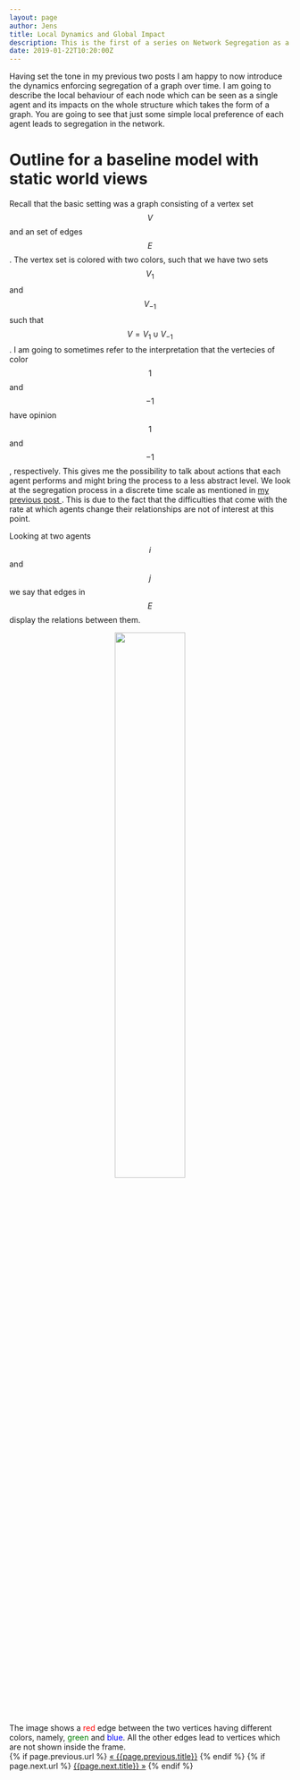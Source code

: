 ```yaml
---
layout: page
author: Jens
title: Local Dynamics and Global Impact
description: This is the first of a series on Network Segregation as a result of agent based models.
date: 2019-01-22T10:20:00Z
---
```


Having set the tone in my previous two posts I am happy to now introduce the dynamics enforcing segregation of a graph over time. I am going to describe the local behaviour of each node which can be seen as a single agent and its impacts on the whole structure which takes the form of a graph. You are going to see that just some simple local preference of each agent leads to segregation in the network.

<script type="text/javascript" async
  src="https://cdn.mathjax.org/mathjax/latest/MathJax.js?config=TeX-MML-AM_CHTML">
</script>


# Outline for a baseline model with static world views

Recall that the basic setting was a graph consisting of a vertex set $$V$$ and an set of edges $$E$$. The vertex set is colored with two colors, such that we have two sets $$V_1$$ and $$V_{-1}$$ such that $$V=V_1\cup V_{-1}$$.
I am going to sometimes refer to the interpretation that the vertecies of color $$1$$ and $$-1$$ have opinion $$1$$ and $$-1$$, respectively. This gives me the possibility to talk about actions that each agent performs and might bring the process to a less abstract level. We look at the segregation process in a discrete time scale as mentioned in <a href="{{page.previous.url}}">my previous post </a>. This is due to the fact that the difficulties that come with the rate at which agents change their relationships are not of interest at this point. 

Looking at two agents $$i$$ and $$j$$ we say that edges in $$E$$ display the relations between them.    
<div style="text-align:center">
<img src="{{ site.url }}/images/Interacting_agents.png" height="50%" width="50%" />
</div>
The image shows a <span style="color:red">red</span> edge between the two vertices having different colors, namely, <span style="color:green">green</span> and <span style="color:blue">blue</span>. All the other edges lead to vertices which are not shown inside the frame.   


<html>
<div>
  {% if page.previous.url %}
    <a href="{{page.previous.url}}">&laquo; {{page.previous.title}}</a>
  {% endif %}
  {% if page.next.url %}
    <a class ="next" href="{{page.next.url}}">{{page.next.title}} &raquo;</a>
  {% endif %}
</div>
</html>
